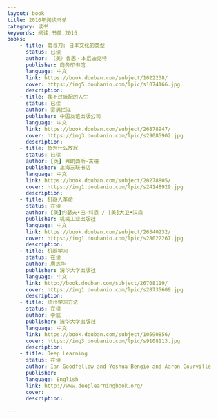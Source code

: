 ```yaml
---
layout: book
title: 2016年阅读书单
category: 读书
keywords: 阅读,书单,2016
books: 
	- title: 菊与刀: 日本文化的类型
      status: 已读
      author: （美）鲁思・本尼迪克特 
      publisher: 商务印书馆
      language: 中文
      link: https://book.douban.com/subject/1022238/        
      cover: https://img5.doubanio.com/lpic/s1074166.jpg
      description: 
    - title: 我不过低配的人生
      status: 已读
      author: 雾满拦江
      publisher: 中国友谊出版公司
      language: 中文
      link: https://book.douban.com/subject/26878947/         
      cover: https://img3.doubanio.com/lpic/s29085902.jpg
      description: 
    - title: 鱼为什么放屁
      status: 已读
      author: [英] 弗朗西斯·古德 
      publisher: 上海三联书店
      language: 中文
      link: https://book.douban.com/subject/20278805/        
      cover: https://img1.doubanio.com/lpic/s24148929.jpg
      description: 
    - title: 机器人革命
      status: 在读
      author: [美]约瑟夫•巴-科恩 / [美]大卫•汉森 
      publisher: 机械工业出版社
      language: 中文
      link: https://book.douban.com/subject/26340232/       
      cover: https://img1.doubanio.com/lpic/s28022267.jpg
      description: 
    - title: 机器学习
      status: 在读
      author: 周志华
      publisher: 清华大学出版社
      language: 中文
      link: http://book.douban.com/subject/26708119/          
      cover: https://img1.doubanio.com/lpic/s28735609.jpg
      description: 
    - title: 统计学习方法
      status: 在读
      author: 李航 
      publisher: 清华大学出版社
      language: 中文
      link: https://book.douban.com/subject/10590856/          
      cover: https://img3.doubanio.com/lpic/s9108113.jpg
      description:    
    - title: Deep Learning
      status: 在读
      author: Ian Goodfellow and Yoshua Bengio and Aaron Courville 
      publisher: 
      language: English
      link: http://www.deeplearningbook.org/         
      cover: 
      description: 

---
```





     
  